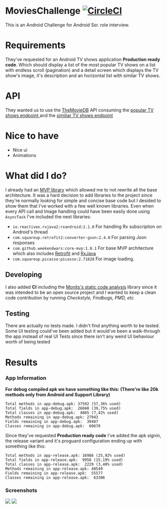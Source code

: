 # MoviesChallenge [![CircleCI](https://circleci.com/gh/WeekendWars/MoviesChallenge/tree/master.svg?style=svg)](https://circleci.com/gh/WeekendWars/MoviesChallenge/tree/master)
This is an Android Challenge for Android Ssr. role interview.


# Requirements

They've requested for an Android TV shows application **Production ready code**. Which should display a list of the most popular TV shows on a list with
endless scroll (pagination) and a detail screen which displays the TV show's image, it's description and an horizontal list with
similar TV shows.

# API
They wanted us to use the <a href="https://developers.themoviedb.org">TheMovieDB</a> API consuming the <a href="https://developers.themoviedb.org/3/tv/get-popular-tv-shows">popular TV shows endpoint </a>
and the <a href="https://developers.themoviedb.org/3/tv/get-similar-tv-shows">similiar TV shows endpoint</a>

# Nice to have
* Nice ui
* Animations

# What did I do?

I already had an <a href="https://github.com/WeekendWars/mvp-core">MVP library</a> which allowed me to not rewrite all the
base architecture. It was a hard decision to add libraries to the project since they're normally looking for simple and concise
base code but I desided to show them that I've worked with a few well known libraries. Even when every API call and Image handling could have been easily done using `AsyncTask` I've included the next libraries:

* `io.reactivex.rxjava2:rxandroid:2.1.0` For handling Rx subscription on Android's thread
* `com.squareup.retrofit2:converter-gson:2.4.0` For parsing Json responses
* `com.github.weekendwars:core-mvp:1.0.1` For base MVP architecture which also includes <a href="https://github.com/square/retrofit/">Retrofit</a> and <a href="https://github.com/ReactiveX/RxJava">RxJava</a>
* `com.squareup.picasso:picasso:2.71828` For image loading.

## Developing

I also added **CI** including the <a href="https://github.com/Monits/static-code-analysis-plugin">Monits's static code analysis</a> library since it was
intended to be an open source project and I wanted to keep a clean code contribution by running *Checkstyle, Findbugs, PMD, etc.*

## Testing

There are actually no tests made. I didn't find anything worth to be tested. Some UI testing could've been added but it would've been a walk-through the app instead of real UI Tests since there isn't any weird UI behaviour worth of being tested

# Results

### App Information

**For debug compiled apk we have something like this: (There're like 20k methods only from Android and Support Library)**

```
Total methods in app-debug.apk: 37592 (57,36% used)
Total fields in app-debug.apk:  26048 (39,75% used)
Total classes in app-debug.apk:  4865 (7,42% used)
Methods remaining in app-debug.apk: 27943
Fields remaining in app-debug.apk:  39487
Classes remaining in app-debug.apk:  60670
```

Since they've requested **Production ready code** I've added the apk signin, the release variant and it's proguard configuration ending up with something like this:

```
Total methods in app-release.apk: 16986 (25,92% used)
Total fields in app-release.apk:  9958 (15,19% used)
Total classes in app-release.apk:  2229 (3,40% used)
Methods remaining in app-release.apk: 48549
Fields remaining in app-release.apk:  55577
Classes remaining in app-release.apk:  63306
```

### Screenshots
<img src="https://lh6.googleusercontent.com/GnnJWntrWKJ11NzhhAMfGe5469mJzz7BGR3d1DlR_DzBcFcL3QTZp9d58plRz4ho8FntkflIqUNXYNjUm7up=w2880-h1482-rw">


<img src="https://lh4.googleusercontent.com/K4VzPgdHFemc02uYmV3qh938BrTRxNlnirPHJv_iZWr2DRmaeWrYPyqAe47GubL5uM3QVbNXjjxxsjlfh0k8=w2880-h1482-rw">

